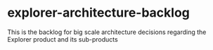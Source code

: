 # explorer-architecture-backlog
This is the backlog for big scale architecture decisions regarding the Explorer product and its sub-products
